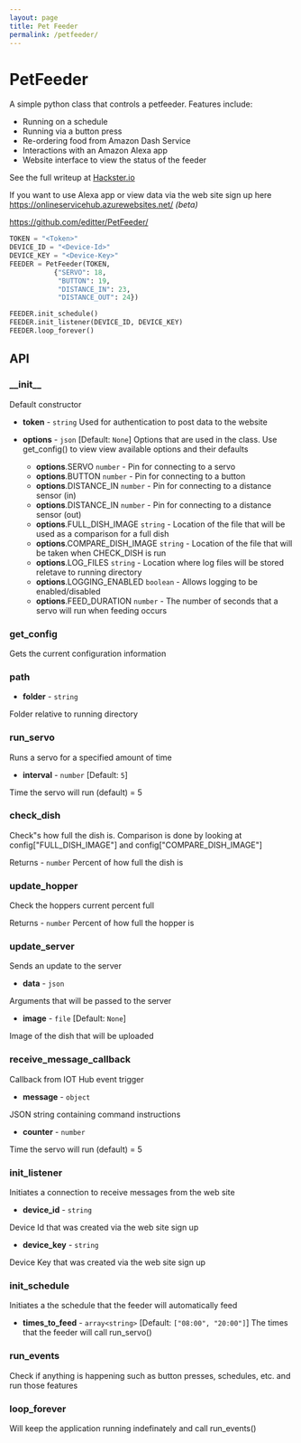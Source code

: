 ```yaml
---
layout: page
title: Pet Feeder
permalink: /petfeeder/
---
```

# PetFeeder

A simple python class that controls a petfeeder.
Features include:

* Running on a schedule
* Running via a button press
* Re-ordering food from Amazon Dash Service
* Interactions with an Amazon Alexa app
* Website interface to view the status of the feeder

See the full writeup at [Hackster.io](https://www.hackster.io/editter/smart-pet-feeder-b226d8)

If you want to use Alexa app or view data via the web site sign up here <https://onlineservicehub.azurewebsites.net/> *(beta)*

<https://github.com/editter/PetFeeder/>

``` python
TOKEN = "<Token>"
DEVICE_ID = "<Device-Id>"
DEVICE_KEY = "<Device-Key>"
FEEDER = PetFeeder(TOKEN,
           {"SERVO": 18,
            "BUTTON": 19,
            "DISTANCE_IN": 23,
            "DISTANCE_OUT": 24})

FEEDER.init_schedule()
FEEDER.init_listener(DEVICE_ID, DEVICE_KEY)
FEEDER.loop_forever()
```

## API

### \_\_init__

Default constructor

* **token** - `string` Used for authentication to post data to the website

* **options** - `json` [Default: `None`] Options that are used in the class. Use get_config() to view view available options and their defaults

  * **options**.SERVO `number` - Pin for connecting to a servo
  * **options**.BUTTON `number` - Pin for connecting to a button
  * **options**.DISTANCE_IN `number` - Pin for connecting to a distance sensor (in)
  * **options**.DISTANCE_IN `number` - Pin for connecting to a distance sensor (out)
  * **options**.FULL_DISH_IMAGE `string` - Location of the file that will be used as a comparison for a full dish
  * **options**.COMPARE_DISH_IMAGE `string` - Location of the file that will be taken when CHECK_DISH is run
  * **options**.LOG_FILES `string` - Location where log files will be stored reletave to running directory
  * **options**.LOGGING_ENABLED `boolean` - Allows logging to be enabled/disabled
  * **options**.FEED_DURATION `number` - The number of seconds that a servo will run when feeding occurs

### get_config

Gets the current configuration information

### path

* **folder** - `string`

Folder relative to running directory

### run_servo

Runs a servo for a specified amount of time

* **interval** - `number` [Default: `5`]

Time the servo will run (default) = 5


### check_dish

Check"s how full the dish is. Comparison is done by looking at config["FULL_DISH_IMAGE"] and config["COMPARE_DISH_IMAGE"]

Returns - `number`
Percent of how full the dish is

### update_hopper

Check the hoppers current percent full

Returns - `number`
Percent of how full the hopper is

### update_server

Sends an update to the server

* **data** - `json`

Arguments that will be passed to the server

* **image** - `file` [Default: `None`]

Image of the dish that will be uploaded


### receive_message_callback

Callback from IOT Hub event trigger

* **message** - `object`

JSON string containing command instructions

* **counter** - `number`

Time the servo will run (default) = 5

### init_listener

Initiates a connection to receive messages from the web site

* **device_id** - `string`

Device Id that was created via the web site sign up

* **device_key** - `string`

Device Key that was created via the web site sign up

### init_schedule

Initiates a the schedule that the feeder will automatically feed

* **times_to_feed** - `array<string>` [Default: `["08:00", "20:00"]`] The times that the feeder will call run_servo()

### run_events

Check if anything is happening such as button presses, schedules, etc. and run those features

### loop_forever

Will keep the application running indefinately and call run_events()
